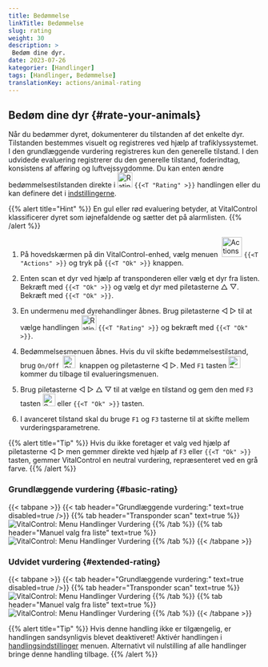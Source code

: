 ```yaml
---
title: Bedømmelse
linkTitle: Bedømmelse
slug: rating
weight: 30
description: >
 Bedøm dine dyr.
date: 2023-07-26
kategorier: [Handlinger]
tags: [Handlinger, Bedømmelse]
translationKey: actions/animal-rating
---
```


## Bedøm dine dyr {#rate-your-animals}

Når du bedømmer dyret, dokumenterer du tilstanden af det enkelte dyr. Tilstanden bestemmes visuelt og registreres ved hjælp af trafiklyssystemet. I den grundlæggende vurdering registreres kun den generelle tilstand. I den udvidede evaluering registrerer du den generelle tilstand, foderindtag, konsistens af afføring og luftvejssygdomme. Du kan enten ændre bedømmelsestilstanden direkte i <img src="/icons/actions/rating.svg" width="30" align="bottom" alt="Rating" /> `{{<T "Rating" >}}` handlingen eller du kan definere det i [indstillingerne](../../settings/data-acquisition/#mode-of-animal-rating).

{{% alert title="Hint" %}}
En gul eller rød evaluering betyder, at VitalControl klassificerer dyret som iøjnefaldende og sætter det på alarmlisten.
{{% /alert %}}

1. På hovedskærmen på din VitalControl-enhed, vælg menuen &nbsp;<img src="/icons/actions.svg" width="40" align="bottom" alt="Actions" /> `{{<T "Actions" >}}` og tryk på `{{<T "Ok" >}}` knappen.

2. Enten scan et dyr ved hjælp af transponderen eller vælg et dyr fra listen. Bekræft med `{{<T "Ok" >}}` og vælg et dyr med piletasterne △ ▽. Bekræft med `{{<T "Ok" >}}`.

3. En undermenu med dyrehandlinger åbnes. Brug piletasterne ◁ ▷ til at vælge handlingen <img src="/icons/actions/rating.svg" width="30" align="bottom" alt="Rating" /> `{{<T "Rating" >}}` og bekræft med `{{<T "Ok" >}}`.

4. Bedømmelsesmenuen åbnes. Hvis du vil skifte bedømmelsestilstand, brug `On/Off` &nbsp;<img src="/icons/gear.svg" width="25" align="bottom" alt="Chain-of-actions" />&nbsp; knappen og piletasterne ◁ ▷. Med `F1` tasten <img src="/icons/footer/exit.svg" width="24" align="bottom" alt="Back" />&nbsp; kommer du tilbage til evalueringsmenuen.

5. Brug piletasterne ◁ ▷ △ ▽ til at vælge en tilstand og gem den med `F3` tasten <img src="/icons/footer/save.svg" width="25" align="bottom" alt="Save" /> eller `{{<T "Ok" >}}` tasten.


6. I avanceret tilstand skal du bruge `F1` og `F3` tasterne til at skifte mellem vurderingsparametrene.

{{% alert title="Tip" %}}
Hvis du ikke foretager et valg ved hjælp af piletasterne ◁ ▷ men gemmer direkte ved hjælp af `F3` eller `{{<T "Ok" >}}` tasten, gemmer VitalControl en neutral vurdering, repræsenteret ved en grå farve.
{{% /alert %}}

### Grundlæggende vurdering {#basic-rating}

{{< tabpane >}}
{{< tab header="Grundlæggende vurdering:" text=true disabled=true />}}
{{% tab header="Transponder scan" text=true %}}
![VitalControl: Menu Handlinger Vurdering](../images/basicrating-scan.png "Grundlæggende vurdering")
{{% /tab %}}
{{% tab header="Manuel valg fra liste" text=true %}}
![VitalControl: Menu Handlinger Vurdering](../images/basicrating.png "Grundlæggende vurdering")
{{% /tab %}}
{{< /tabpane >}}

### Udvidet vurdering {#extended-rating}

{{< tabpane >}}
{{< tab header="Grundlæggende vurdering:" text=true disabled=true />}}
{{% tab header="Transponder scan" text=true %}}
![VitalControl: Menu Handlinger Vurdering](../images/extendedrating-scan.png "Udvidet vurdering")
{{% /tab %}}
{{% tab header="Manuel valg fra liste" text=true %}}
![VitalControl: Menu Handlinger Vurdering](../images/extendedrating.png "Udvidet vurdering")
{{% /tab %}}
{{< /tabpane >}}

{{% alert title="Tip" %}}
Hvis denne handling ikke er tilgængelig, er handlingen sandsynligvis blevet deaktiveret! Aktivér handlingen i [handlingsindstillinger](../setting/) menuen. Alternativt vil nulstilling af alle handlinger bringe denne handling tilbage.
{{% /alert %}}
